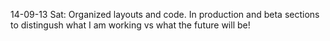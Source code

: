 14-09-13 Sat:
Organized layouts and code. In production and beta sections to distingush what I am working vs what the future will be!